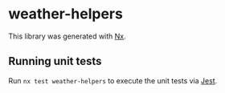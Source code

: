 # weather-helpers

This library was generated with [Nx](https://nx.dev).

## Running unit tests

Run `nx test weather-helpers` to execute the unit tests via [Jest](https://jestjs.io).
